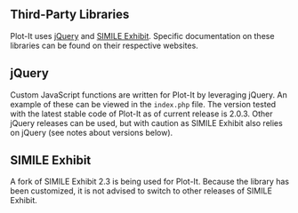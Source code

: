 ## Third-Party Libraries

Plot-It uses [jQuery](http://jquery.com) and [SIMILE Exhibit](http://www.simile-widgets.org/exhibit2/). Specific documentation on these libraries can be found on their respective websites.

## jQuery

Custom JavaScript functions are written for Plot-It by leveraging jQuery. An example of these can be viewed in the `index.php` file. The version tested with the latest stable code of Plot-It as of current release is 2.0.3. Other jQuery releases can be used, but with caution as SIMILE Exhibit also relies on jQuery (see notes about versions below).

## SIMILE Exhibit

A fork of SIMILE Exhibit 2.3 is being used for Plot-It. Because the library has been customized, it is not advised to switch to other releases of SIMILE Exhibit.